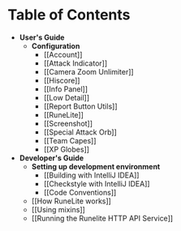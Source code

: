# Table of Contents
* **User's Guide**
  * **Configuration**
    * [[Account]]
    * [[Attack Indicator]]
    * [[Camera Zoom Unlimiter]]
    * [[Hiscore]]
    * [[Info Panel]]
    * [[Low Detail]]
    * [[Report Button Utils]]
    * [[RuneLite]]
    * [[Screenshot]]
    * [[Special Attack Orb]]
    * [[Team Capes]]
    * [[XP Globes]]
* **Developer's Guide**
  * **Setting up development environment**
    * [[Building with IntelliJ IDEA]]
    * [[Checkstyle with IntelliJ IDEA]]
    * [[Code Conventions]]
  * [[How RuneLite works]]
  * [[Using mixins]]
  * [[Running the Runelite HTTP API Service]]
